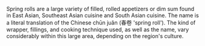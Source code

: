 Spring rolls are a large variety of filled, rolled appetizers or dim sum found in East Asian, Southeast Asian cuisine and South Asian cuisine. The name is a literal translation of the Chinese chūn juǎn (春卷 'spring roll'). The kind of wrapper, fillings, and cooking technique used, as well as the name, vary considerably within this large area, depending on the region's culture.